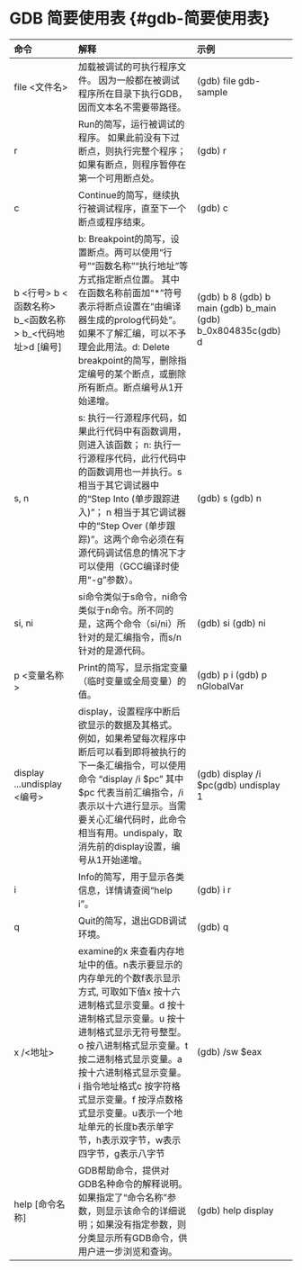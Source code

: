 # GDB 简要使用表 {#gdb-简要使用表}

| **命令** | **解释** | **示例** |
| :--- | :--- | :--- |
| file &lt;文件名&gt; | 加载被调试的可执行程序文件。 因为一般都在被调试程序所在目录下执行GDB，因而文本名不需要带路径。 | \(gdb\) file gdb-sample |
| r | Run的简写，运行被调试的程序。 如果此前没有下过断点，则执行完整个程序；如果有断点，则程序暂停在第一个可用断点处。 | \(gdb\) r |
| c | Continue的简写，继续执行被调试程序，直至下一个断点或程序结束。 | \(gdb\) c |
| b &lt;行号&gt; b &lt;函数名称&gt; b_&lt;函数名称&gt; b_&lt;代码地址&gt;d \[编号\] | b: Breakpoint的简写，设置断点。两可以使用“行号”“函数名称”“执行地址”等方式指定断点位置。 其中在函数名称前面加“\*”符号表示将断点设置在“由编译器生成的prolog代码处”。如果不了解汇编，可以不予理会此用法。d: Delete breakpoint的简写，删除指定编号的某个断点，或删除所有断点。断点编号从1开始递增。 | \(gdb\) b 8 \(gdb\) b main \(gdb\) b_main \(gdb\) b_0x804835c\(gdb\) d |
| s, n | s: 执行一行源程序代码，如果此行代码中有函数调用，则进入该函数； n: 执行一行源程序代码，此行代码中的函数调用也一并执行。s 相当于其它调试器中的“Step Into \(单步跟踪进入\)”； n 相当于其它调试器中的“Step Over \(单步跟踪\)”。这两个命令必须在有源代码调试信息的情况下才可以使用（GCC编译时使用“-g”参数）。 | \(gdb\) s \(gdb\) n |
| si, ni | si命令类似于s命令，ni命令类似于n命令。所不同的是，这两个命令（si/ni）所针对的是汇编指令，而s/n针对的是源代码。 | \(gdb\) si \(gdb\) ni |
| p &lt;变量名称&gt; | Print的简写，显示指定变量（临时变量或全局变量）的值。 | \(gdb\) p i \(gdb\) p nGlobalVar |
| display ...undisplay &lt;编号&gt; | display，设置程序中断后欲显示的数据及其格式。 例如，如果希望每次程序中断后可以看到即将被执行的下一条汇编指令，可以使用命令 “display /i $pc” 其中 $pc 代表当前汇编指令，/i 表示以十六进行显示。当需要关心汇编代码时，此命令相当有用。undispaly，取消先前的display设置，编号从1开始递增。 | \(gdb\) display /i $pc\(gdb\) undisplay 1 |
| i | Info的简写，用于显示各类信息，详情请查阅“help i”。 | \(gdb\) i r |
| q | Quit的简写，退出GDB调试环境。 | \(gdb\) q |
| x /&lt;地址&gt; | examine的x 来查看内存地址中的值。n表示要显示的内存单元的个数f表示显示方式, 可取如下值x 按十六进制格式显示变量。d 按十进制格式显示变量。u 按十进制格式显示无符号整型。o 按八进制格式显示变量。t 按二进制格式显示变量。a 按十六进制格式显示变量。i 指令地址格式c 按字符格式显示变量。f 按浮点数格式显示变量。u表示一个地址单元的长度b表示单字节，h表示双字节，w表示四字节，g表示八字节 | \(gdb\) /sw $eax |
| help \[命令名称\] | GDB帮助命令，提供对GDB名种命令的解释说明。 如果指定了“命令名称”参数，则显示该命令的详细说明；如果没有指定参数，则分类显示所有GDB命令，供用户进一步浏览和查询。 | \(gdb\) help display |



